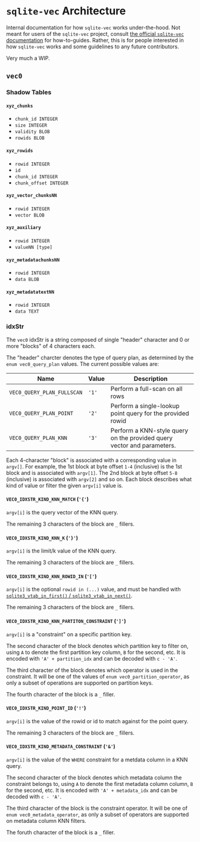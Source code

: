 # `sqlite-vec` Architecture

Internal documentation for how `sqlite-vec` works under-the-hood. Not meant for
users of the `sqlite-vec` project, consult
[the official `sqlite-vec` documentation](https://alexgarcia.xyz/sqlite-vec) for
how-to-guides. Rather, this is for people interested in how `sqlite-vec` works
and some guidelines to any future contributors.

Very much a WIP.

## `vec0`

### Shadow Tables

#### `xyz_chunks`

- `chunk_id INTEGER`
- `size INTEGER`
- `validity BLOB`
- `rowids BLOB`

#### `xyz_rowids`

- `rowid INTEGER`
- `id`
- `chunk_id INTEGER`
- `chunk_offset INTEGER`

#### `xyz_vector_chunksNN`

- `rowid INTEGER`
- `vector BLOB`

#### `xyz_auxiliary`

- `rowid INTEGER`
- `valueNN [type]`

#### `xyz_metadatachunksNN`

- `rowid INTEGER`
- `data BLOB`

#### `xyz_metadatatextNN`

- `rowid INTEGER`
- `data TEXT`

### idxStr

The `vec0` idxStr is a string composed of single "header" character and 0 or
more "blocks" of 4 characters each.

The "header" charcter denotes the type of query plan, as determined by the
`enum vec0_query_plan` values. The current possible values are:

| Name                       | Value | Description                                                            |
| -------------------------- | ----- | ---------------------------------------------------------------------- |
| `VEC0_QUERY_PLAN_FULLSCAN` | `'1'` | Perform a full-scan on all rows                                        |
| `VEC0_QUERY_PLAN_POINT`    | `'2'` | Perform a single-lookup point query for the provided rowid             |
| `VEC0_QUERY_PLAN_KNN`      | `'3'` | Perform a KNN-style query on the provided query vector and parameters. |

Each 4-character "block" is associated with a corresponding value in `argv[]`.
For example, the 1st block at byte offset `1-4` (inclusive) is the 1st block and
is associated with `argv[1]`. The 2nd block at byte offset `5-8` (inclusive) is
associated with `argv[2]` and so on. Each block describes what kind of value or
filter the given `argv[i]` value is.

#### `VEC0_IDXSTR_KIND_KNN_MATCH` (`'{'`)

`argv[i]` is the query vector of the KNN query.

The remaining 3 characters of the block are `_` fillers.

#### `VEC0_IDXSTR_KIND_KNN_K` (`'}'`)

`argv[i]` is the limit/k value of the KNN query.

The remaining 3 characters of the block are `_` fillers.

#### `VEC0_IDXSTR_KIND_KNN_ROWID_IN` (`'['`)

`argv[i]` is the optional `rowid in (...)` value, and must be handled with
[`sqlite3_vtab_in_first()` / `sqlite3_vtab_in_next()`](https://www.sqlite.org/c3ref/vtab_in_first.html).

The remaining 3 characters of the block are `_` fillers.

#### `VEC0_IDXSTR_KIND_KNN_PARTITON_CONSTRAINT` (`']'`)

`argv[i]` is a "constraint" on a specific partition key.

The second character of the block denotes which partition key to filter on,
using `A` to denote the first partition key column, `B` for the second, etc. It
is encoded with `'A' + partition_idx` and can be decoded with `c - 'A'`.

The third character of the block denotes which operator is used in the
constraint. It will be one of the values of `enum vec0_partition_operator`, as
only a subset of operations are supported on partition keys.

The fourth character of the block is a `_` filler.

#### `VEC0_IDXSTR_KIND_POINT_ID` (`'!'`)

`argv[i]` is the value of the rowid or id to match against for the point query.

The remaining 3 characters of the block are `_` fillers.

#### `VEC0_IDXSTR_KIND_METADATA_CONSTRAINT` (`'&'`)

`argv[i]` is the value of the `WHERE` constraint for a metdata column in a KNN
query.

The second character of the block denotes which metadata column the constraint
belongs to, using `A` to denote the first metadata column column, `B` for the
second, etc. It is encoded with `'A' + metadata_idx` and can be decoded with
`c - 'A'`.

The third character of the block is the constraint operator. It will be one of
`enum vec0_metadata_operator`, as only a subset of operators are supported on
metadata column KNN filters.

The foruth character of the block is a `_` filler.

